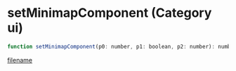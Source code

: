 # setMinimapComponent (Category ui)

```js
function setMinimapComponent(p0: number, p1: boolean, p2: number): number
```

[filename](setMinimapComponent_m.md ':include')